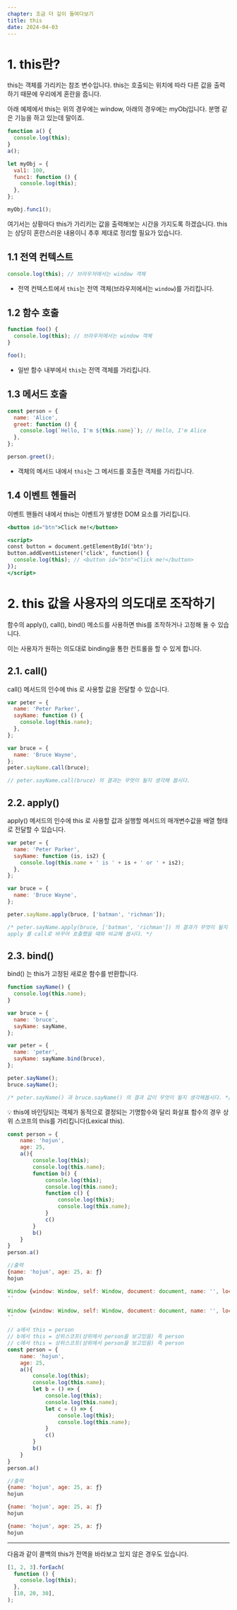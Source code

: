 ```yaml
---
chapter: 조금 더 깊이 들여다보기
title: this
date: 2024-04-03
---
```


# 1. this란?

this는 객체를 가리키는 참조 변수입니다. this는 호출되는 위치에 따라 다른 값을 출력하기 때문에 우리에게 혼란을 줍니다.

아래 예제에서 this는 위의 경우에는 window, 아래의 경우에는 myObj입니다. 분명 같은 기능을 하고 있는데 말이죠.

```jsx
function a() {
  console.log(this);
}
a();
```

```jsx
let myObj = {
  val1: 100,
  func1: function () {
    console.log(this);
  },
};

myObj.func1();
```

여기서는 상황마다 this가 가리키는 값을 출력해보는 시간을 가지도록 하겠습니다. this 는 상당히 혼란스러운 내용이니 추후 제대로 정리할 필요가 있습니다.

## 1.1 전역 컨텍스트

```jsx
console.log(this); // 브라우저에서는 window 객체
```

- 전역 컨텍스트에서 `this`는 전역 객체(브라우저에서는 `window`)를 가리킵니다.

## 1.2 함수 호출

```jsx
function foo() {
  console.log(this); // 브라우저에서는 window 객체
}

foo();
```

- 일반 함수 내부에서 `this`는 전역 객체를 가리킵니다.

## 1.3 메서드 호출

```jsx
const person = {
  name: 'Alice',
  greet: function () {
    console.log(`Hello, I'm ${this.name}`); // Hello, I'm Alice
  },
};

person.greet();
```

- 객체의 메서드 내에서 `this`는 그 메서드를 호출한 객체를 가리킵니다.

## 1.4 이벤트 헨들러

이벤트 핸들러 내에서 this는 이벤트가 발생한 DOM 요소를 가리킵니다.

```jsx
<button id="btn">Click me!</button>

<script>
const button = document.getElementById('btn');
button.addEventListener('click', function() {
  console.log(this); // <button id="btn">Click me!</button>
});
</script>
```

# 2. this 값을 사용자의 의도대로 조작하기

함수의 apply(), call(), bind() 메소드를 사용하면 this를 조작하거나 고정해 둘 수 있습니다.

이는 사용자가 원하는 의도대로 binding을 통한 컨트롤을 할 수 있게 합니다.

## **2.1. call()**

call() 메서드의 인수에 this 로 사용할 값을 전달할 수 있습니다.

```jsx
var peter = {
  name: 'Peter Parker',
  sayName: function () {
    console.log(this.name);
  },
};

var bruce = {
  name: 'Bruce Wayne',
};
peter.sayName.call(bruce);

// peter.sayName.call(bruce) 의 결과는 무엇이 될지 생각해 봅시다.
```

## **2.2. apply()**

apply() 메서드의 인수에 this 로 사용할 값과 실행할 메서드의 매개변수값을 배열 형태로 전달할 수 있습니다.

```jsx
var peter = {
  name: 'Peter Parker',
  sayName: function (is, is2) {
    console.log(this.name + ' is ' + is + ' or ' + is2);
  },
};

var bruce = {
  name: 'Bruce Wayne',
};

peter.sayName.apply(bruce, ['batman', 'richman']);

/* peter.sayName.apply(bruce, ['batman', 'richman']) 의 결과가 무엇이 될지 생각해보고 
apply 를 call로 바꾸어 호출했을 때와 비교해 봅시다. */
```

## **2.3. bind()**

bind() 는 this가 고정된 새로운 함수를 반환합니다.

```jsx
function sayName() {
  console.log(this.name);
}

var bruce = {
  name: 'bruce',
  sayName: sayName,
};

var peter = {
  name: 'peter',
  sayName: sayName.bind(bruce),
};

peter.sayName();
bruce.sayName();

/* peter.sayName() 과 bruce.sayName() 의 결과 값이 무엇이 될지 생각해봅시다. */
```

<aside>
💡 this에 바인딩되는 객체가 동적으로 결정되는 기명함수와 달리 화살표 함수의 경우 상위 스코프의 this를 가리킵니다(Lexical this).

</aside>

```jsx
const person = {
    name: 'hojun',
    age: 25,
    a(){
        console.log(this);
        console.log(this.name);
        function b() {
            console.log(this);
            console.log(this.name);
            function c() {
                console.log(this);
                console.log(this.name);
            }
            c()
        }
        b()
    }
}
person.a()

//출력
{name: 'hojun', age: 25, a: ƒ}
hojun

Window {window: Window, self: Window, document: document, name: '', location: Location, …}
''

Window {window: Window, self: Window, document: document, name: '', location: Location, …}
''
```

```jsx
// a에서 this = person
// b에서 this = 상위스코프(상위에서 person을 보고있음) 즉 person
// c에서 this = 상위스코프(상위에서 person을 보고있음) 즉 person
const person = {
    name: 'hojun',
    age: 25,
    a(){
        console.log(this);
        console.log(this.name);
        let b = () => {
            console.log(this);
            console.log(this.name);
            let c = () => {
                console.log(this);
                console.log(this.name);
            }
            c()
        }
        b()
    }
}
person.a()

//출력
{name: 'hojun', age: 25, a: ƒ}
hojun

{name: 'hojun', age: 25, a: ƒ}
hojun

{name: 'hojun', age: 25, a: ƒ}
hojun
```

---

다음과 같이 콜백의 this가 전역을 바라보고 있지 않은 경우도 있습니다.

```jsx
[1, 2, 3].forEach(
  function () {
    console.log(this);
  },
  [10, 20, 30],
);
```
